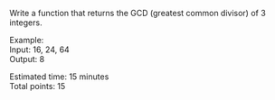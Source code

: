 Write a function that returns the GCD (greatest common divisor) of 3 integers. 

Example: <br>
Input: 16, 24, 64 <br>
Output: 8

Estimated time: 15 minutes <br>
Total points: 15
